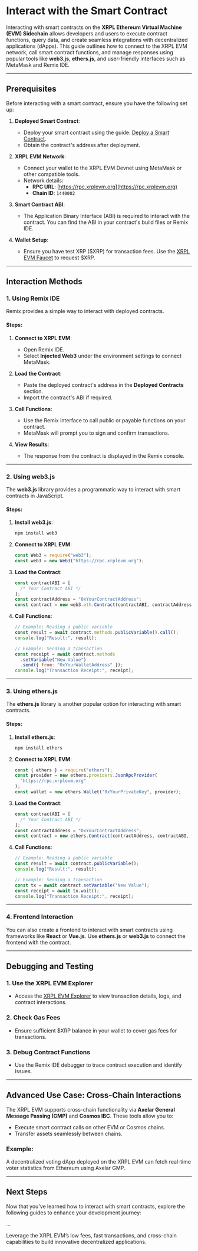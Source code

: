 # Interact with the Smart Contract

Interacting with smart contracts on the **XRPL Ethereum Virtual Machine (EVM) Sidechain** allows developers and users to execute contract functions, query data, and create seamless integrations with decentralized applications (dApps). This guide outlines how to connect to the XRPL EVM network, call smart contract functions, and manage responses using popular tools like **web3.js**, **ethers.js**, and user-friendly interfaces such as MetaMask and Remix IDE.

---

## Prerequisites

Before interacting with a smart contract, ensure you have the following set up:

1. **Deployed Smart Contract**:

   - Deploy your smart contract using the guide: [Deploy a Smart Contract](./deploy-the-smart-contract.md).
   - Obtain the contract's address after deployment.

2. **XRPL EVM Network**:

   - Connect your wallet to the XRPL EVM Devnet using MetaMask or other compatible tools.
   - Network details:
     - **RPC URL**: [https://rpc.xrplevm.org](https://rpc.xrplevm.org)
     - **Chain ID**: `1440002`

3. **Smart Contract ABI**:

   - The Application Binary Interface (ABI) is required to interact with the contract. You can find the ABI in your contract's build files or Remix IDE.

4. **Wallet Setup**:
   - Ensure you have test XRP ($XRP) for transaction fees. Use the [XRPL EVM Faucet](../../users/faucet.md) to request $XRP.

---

## Interaction Methods

### 1. Using Remix IDE

Remix provides a simple way to interact with deployed contracts.

#### Steps:

1. **Connect to XRPL EVM**:

   - Open Remix IDE.
   - Select **Injected Web3** under the environment settings to connect MetaMask.

2. **Load the Contract**:

   - Paste the deployed contract's address in the **Deployed Contracts** section.
   - Import the contract's ABI if required.

3. **Call Functions**:

   - Use the Remix interface to call public or payable functions on your contract.
   - MetaMask will prompt you to sign and confirm transactions.

4. **View Results**:
   - The response from the contract is displayed in the Remix console.

---

### 2. Using web3.js

The **web3.js** library provides a programmatic way to interact with smart contracts in JavaScript.

#### Steps:

1. **Install web3.js**:

   ```bash
   npm install web3
   ```

2. **Connect to XRPL EVM**:

   ```javascript
   const Web3 = require("web3");
   const web3 = new Web3("https://rpc.xrplevm.org");
   ```

3. **Load the Contract**:

   ```javascript
   const contractABI = [
     /* Your Contract ABI */
   ];
   const contractAddress = "0xYourContractAddress";
   const contract = new web3.eth.Contract(contractABI, contractAddress);
   ```

4. **Call Functions**:

   ```javascript
   // Example: Reading a public variable
   const result = await contract.methods.publicVariable().call();
   console.log("Result:", result);

   // Example: Sending a transaction
   const receipt = await contract.methods
     .setVariable("New Value")
     .send({ from: "0xYourWalletAddress" });
   console.log("Transaction Receipt:", receipt);
   ```

---

### 3. Using ethers.js

The **ethers.js** library is another popular option for interacting with smart contracts.

#### Steps:

1. **Install ethers.js**:

   ```bash
   npm install ethers
   ```

2. **Connect to XRPL EVM**:

   ```javascript
   const { ethers } = require("ethers");
   const provider = new ethers.providers.JsonRpcProvider(
     "https://rpc.xrplevm.org"
   );
   const wallet = new ethers.Wallet("0xYourPrivateKey", provider);
   ```

3. **Load the Contract**:

   ```javascript
   const contractABI = [
     /* Your Contract ABI */
   ];
   const contractAddress = "0xYourContractAddress";
   const contract = new ethers.Contract(contractAddress, contractABI, wallet);
   ```

4. **Call Functions**:

   ```javascript
   // Example: Reading a public variable
   const result = await contract.publicVariable();
   console.log("Result:", result);

   // Example: Sending a transaction
   const tx = await contract.setVariable("New Value");
   const receipt = await tx.wait();
   console.log("Transaction Receipt:", receipt);
   ```

---

### 4. Frontend Interaction

You can also create a frontend to interact with smart contracts using frameworks like **React** or **Vue.js**. Use **ethers.js** or **web3.js** to connect the frontend with the contract.

---

## Debugging and Testing

### 1. Use the XRPL EVM Explorer

- Access the [XRPL EVM Explorer](https://explorer.xrplevm.org) to view transaction details, logs, and contract interactions.

### 2. Check Gas Fees

- Ensure sufficient $XRP balance in your wallet to cover gas fees for transactions.

### 3. Debug Contract Functions

- Use the Remix IDE debugger to trace contract execution and identify issues.

---

## Advanced Use Case: Cross-Chain Interactions

The XRPL EVM supports cross-chain functionality via **Axelar General Message Passing (GMP)** and **Cosmos IBC**. These tools allow you to:

- Execute smart contract calls on other EVM or Cosmos chains.
- Transfer assets seamlessly between chains.

### Example:

A decentralized voting dApp deployed on the XRPL EVM can fetch real-time voter statistics from Ethereum using Axelar GMP.

---

## Next Steps

Now that you’ve learned how to interact with smart contracts, explore the following guides to enhance your development journey:

...

Leverage the XRPL EVM’s low fees, fast transactions, and cross-chain capabilities to build innovative decentralized applications.
